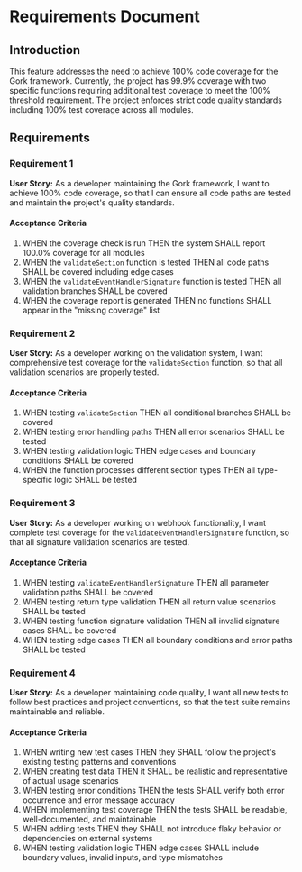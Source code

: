 # Requirements Document

## Introduction

This feature addresses the need to achieve 100% code coverage for the Gork framework. Currently, the project has 99.9% coverage with two specific functions requiring additional test coverage to meet the 100% threshold requirement. The project enforces strict code quality standards including 100% test coverage across all modules.

## Requirements

### Requirement 1

**User Story:** As a developer maintaining the Gork framework, I want to achieve 100% code coverage, so that I can ensure all code paths are tested and maintain the project's quality standards.

#### Acceptance Criteria

1. WHEN the coverage check is run THEN the system SHALL report 100.0% coverage for all modules
2. WHEN the `validateSection` function is tested THEN all code paths SHALL be covered including edge cases
3. WHEN the `validateEventHandlerSignature` function is tested THEN all validation branches SHALL be covered
4. WHEN the coverage report is generated THEN no functions SHALL appear in the "missing coverage" list

### Requirement 2

**User Story:** As a developer working on the validation system, I want comprehensive test coverage for the `validateSection` function, so that all validation scenarios are properly tested.

#### Acceptance Criteria

1. WHEN testing `validateSection` THEN all conditional branches SHALL be covered
2. WHEN testing error handling paths THEN all error scenarios SHALL be tested
3. WHEN testing validation logic THEN edge cases and boundary conditions SHALL be covered
4. WHEN the function processes different section types THEN all type-specific logic SHALL be tested

### Requirement 3

**User Story:** As a developer working on webhook functionality, I want complete test coverage for the `validateEventHandlerSignature` function, so that all signature validation scenarios are tested.

#### Acceptance Criteria

1. WHEN testing `validateEventHandlerSignature` THEN all parameter validation paths SHALL be covered
2. WHEN testing return type validation THEN all return value scenarios SHALL be tested
3. WHEN testing function signature validation THEN all invalid signature cases SHALL be covered
4. WHEN testing edge cases THEN all boundary conditions and error paths SHALL be tested

### Requirement 4

**User Story:** As a developer maintaining code quality, I want all new tests to follow best practices and project conventions, so that the test suite remains maintainable and reliable.

#### Acceptance Criteria

1. WHEN writing new test cases THEN they SHALL follow the project's existing testing patterns and conventions
2. WHEN creating test data THEN it SHALL be realistic and representative of actual usage scenarios
3. WHEN testing error conditions THEN the tests SHALL verify both error occurrence and error message accuracy
4. WHEN implementing test coverage THEN the tests SHALL be readable, well-documented, and maintainable
5. WHEN adding tests THEN they SHALL not introduce flaky behavior or dependencies on external systems
6. WHEN testing validation logic THEN edge cases SHALL include boundary values, invalid inputs, and type mismatches